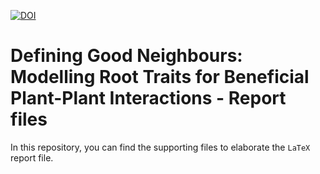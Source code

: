 [![DOI](https://zenodo.org/badge/332286611.svg)](https://zenodo.org/badge/latestdoi/332286611)

# Defining Good Neighbours: Modelling Root Traits for Beneficial Plant-Plant Interactions - Report files

In this repository, you can find the supporting files to elaborate the `LaTeX` report file.

